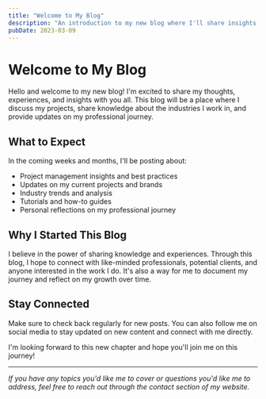 ```yaml
---
title: "Welcome to My Blog"
description: "An introduction to my new blog where I'll share insights about my projects and experiences."
pubDate: 2023-03-09
---
```


# Welcome to My Blog

Hello and welcome to my new blog! I'm excited to share my thoughts, experiences, and insights with you all. This blog will be a place where I discuss my projects, share knowledge about the industries I work in, and provide updates on my professional journey.

## What to Expect

In the coming weeks and months, I'll be posting about:

- Project management insights and best practices
- Updates on my current projects and brands
- Industry trends and analysis
- Tutorials and how-to guides
- Personal reflections on my professional journey

## Why I Started This Blog

I believe in the power of sharing knowledge and experiences. Through this blog, I hope to connect with like-minded professionals, potential clients, and anyone interested in the work I do. It's also a way for me to document my journey and reflect on my growth over time.

## Stay Connected

Make sure to check back regularly for new posts. You can also follow me on social media to stay updated on new content and connect with me directly.

I'm looking forward to this new chapter and hope you'll join me on this journey!

---

*If you have any topics you'd like me to cover or questions you'd like me to address, feel free to reach out through the contact section of my website.* 